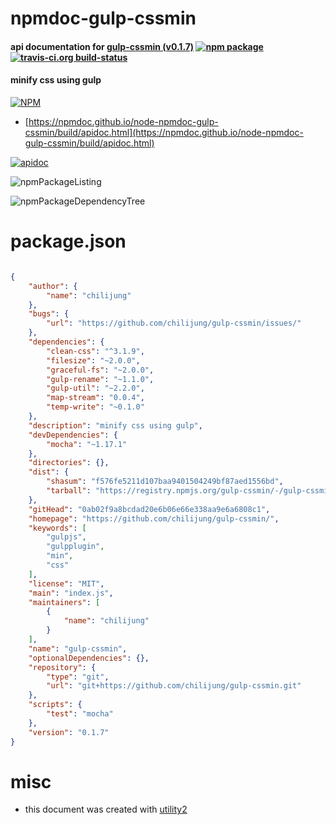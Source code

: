 # npmdoc-gulp-cssmin

#### api documentation for  [gulp-cssmin (v0.1.7)](https://github.com/chilijung/gulp-cssmin/)  [![npm package](https://img.shields.io/npm/v/npmdoc-gulp-cssmin.svg?style=flat-square)](https://www.npmjs.org/package/npmdoc-gulp-cssmin) [![travis-ci.org build-status](https://api.travis-ci.org/npmdoc/node-npmdoc-gulp-cssmin.svg)](https://travis-ci.org/npmdoc/node-npmdoc-gulp-cssmin)

#### minify css using gulp

[![NPM](https://nodei.co/npm/gulp-cssmin.png?downloads=true&downloadRank=true&stars=true)](https://www.npmjs.com/package/gulp-cssmin)

- [https://npmdoc.github.io/node-npmdoc-gulp-cssmin/build/apidoc.html](https://npmdoc.github.io/node-npmdoc-gulp-cssmin/build/apidoc.html)

[![apidoc](https://npmdoc.github.io/node-npmdoc-gulp-cssmin/build/screenCapture.buildCi.browser.%252Ftmp%252Fbuild%252Fapidoc.html.png)](https://npmdoc.github.io/node-npmdoc-gulp-cssmin/build/apidoc.html)

![npmPackageListing](https://npmdoc.github.io/node-npmdoc-gulp-cssmin/build/screenCapture.npmPackageListing.svg)

![npmPackageDependencyTree](https://npmdoc.github.io/node-npmdoc-gulp-cssmin/build/screenCapture.npmPackageDependencyTree.svg)



# package.json

```json

{
    "author": {
        "name": "chilijung"
    },
    "bugs": {
        "url": "https://github.com/chilijung/gulp-cssmin/issues/"
    },
    "dependencies": {
        "clean-css": "^3.1.9",
        "filesize": "~2.0.0",
        "graceful-fs": "~2.0.0",
        "gulp-rename": "~1.1.0",
        "gulp-util": "~2.2.0",
        "map-stream": "0.0.4",
        "temp-write": "~0.1.0"
    },
    "description": "minify css using gulp",
    "devDependencies": {
        "mocha": "~1.17.1"
    },
    "directories": {},
    "dist": {
        "shasum": "f576fe5211d107baa9401504249bf87aed1556bd",
        "tarball": "https://registry.npmjs.org/gulp-cssmin/-/gulp-cssmin-0.1.7.tgz"
    },
    "gitHead": "0ab02f9a8bcdad20e6b06e66e338aa9e6a6808c1",
    "homepage": "https://github.com/chilijung/gulp-cssmin/",
    "keywords": [
        "gulpjs",
        "gulpplugin",
        "min",
        "css"
    ],
    "license": "MIT",
    "main": "index.js",
    "maintainers": [
        {
            "name": "chilijung"
        }
    ],
    "name": "gulp-cssmin",
    "optionalDependencies": {},
    "repository": {
        "type": "git",
        "url": "git+https://github.com/chilijung/gulp-cssmin.git"
    },
    "scripts": {
        "test": "mocha"
    },
    "version": "0.1.7"
}
```



# misc
- this document was created with [utility2](https://github.com/kaizhu256/node-utility2)

